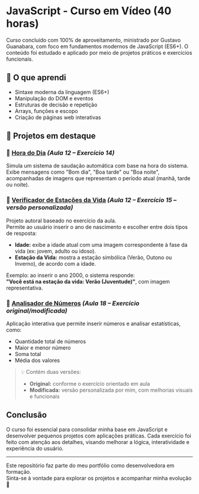 # JavaScript - Curso em Vídeo (40 horas)

Curso concluído com 100% de aproveitamento, ministrado por Gustavo Guanabara, com foco em fundamentos modernos de JavaScript (ES6+). O conteúdo foi estudado e aplicado por meio de projetos práticos e exercícios funcionais.

## 📘 O que aprendi

- Sintaxe moderna da linguagem (ES6+)
- Manipulação do DOM e eventos
- Estruturas de decisão e repetição
- Arrays, funções e escopo
- Criação de páginas web interativas

## 🚀 Projetos em destaque

### 📌 [Hora do Dia](https://iamandaleao.github.io/javascript-course/aula12ex/ex14) *(Aula 12 – Exercício 14)*  
Simula um sistema de saudação automática com base na hora do sistema. Exibe mensagens como "Bom dia", "Boa tarde" ou "Boa noite", acompanhadas de imagens que representam o período atual (manhã, tarde ou noite).

### 📌 [Verificador de Estações da Vida](https://iamandaleao.github.io/javascript-course/aula12ex/ex15) *(Aula 12 – Exercício 15 – versão personalizada)*  
Projeto autoral baseado no exercício da aula.  
Permite ao usuário inserir o ano de nascimento e escolher entre dois tipos de resposta:

- **Idade:** exibe a idade atual com uma imagem correspondente à fase da vida (ex: jovem, adulto ou idoso).
- **Estação da Vida:** mostra a estação simbólica (Verão, Outono ou Inverno), de acordo com a idade.
  
Exemplo: ao inserir o ano 2000, o sistema responde:  
**"Você está na estação da vida: Verão (Juventude)"**, com imagem representativa.

### 📌 [Analisador de Números](https://iamandaleao.github.io/javascript-course/aula18/ex18) *(Aula 18 – Exercício original/modificada)*  
Aplicação interativa que permite inserir números e analisar estatísticas, como:

- Quantidade total de números
- Maior e menor número
- Soma total
- Média dos valores

> 💡 Contém duas versões:
> - **Original:** conforme o exercício orientado em aula  
> - **Modificada:** versão personalizada por mim, com melhorias visuais e funcionais

## Conclusão

O curso foi essencial para consolidar minha base em JavaScript e desenvolver pequenos projetos com aplicações práticas. Cada exercício foi feito com atenção aos detalhes, visando melhorar a lógica, interatividade e experiência do usuário.

---

Este repositório faz parte do meu portfólio como desenvolvedora em formação.  
Sinta-se à vontade para explorar os projetos e acompanhar minha evolução 🚀
